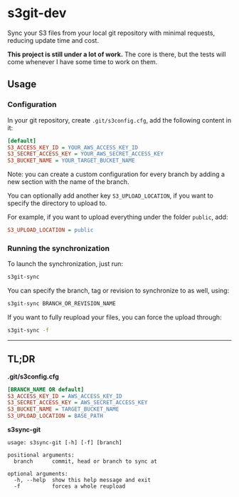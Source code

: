 # s3git-dev

Sync your S3 files from your local git repository with minimal requests, 
reducing update time and cost.

**This project is still under a lot of work.**
The core is there, but the tests will come whenever I have some time to work on them.


## Usage

### Configuration

In your git repository, create `.git/s3config.cfg`, add the following content in it:
```ini
[default]                                                                                                                                                                                                 
S3_ACCESS_KEY_ID = YOUR_AWS_ACCESS_KEY_ID
S3_SECRET_ACCESS_KEY = YOUR_AWS_SECRET_ACCESS_KEY
S3_BUCKET_NAME = YOUR_TARGET_BUCKET_NAME
```

Note: you can create a custom configuration for every branch 
by adding a new section with the name of the branch.

You can optionally add another key `S3_UPLOAD_LOCATION`, 
if you want to specify the directory to upload to.

For example, if you want to upload everything under the folder `public`, add:
```ini
S3_UPLOAD_LOCATION = public
```


### Running the synchronization
To launch the synchronization, just run:

```bash
s3git-sync
```

You can specify the branch, tag or revision to synchronize to as well, using:
```bash
s3git-sync BRANCH_OR_REVISION_NAME
```

If you want to fully reupload your files, you can force the upload through:
```bash
s3git-sync -f
```


----

## TL;DR
**.git/s3config.cfg**

```ini
[BRANCH_NAME OR default]                                                                                                                                                                                                 
S3_ACCESS_KEY_ID = AWS_ACCESS_KEY_ID
S3_SECRET_ACCESS_KEY = AWS_SECRET_ACCESS_KEY
S3_BUCKET_NAME = TARGET_BUCKET_NAME
S3_UPLOAD_LOCATION = BASE_PATH
```


**s3sync-git**
```
usage: s3sync-git [-h] [-f] [branch]

positional arguments:
  branch      commit, head or branch to sync at

optional arguments:
  -h, --help  show this help message and exit
  -f          forces a whole reupload
```
